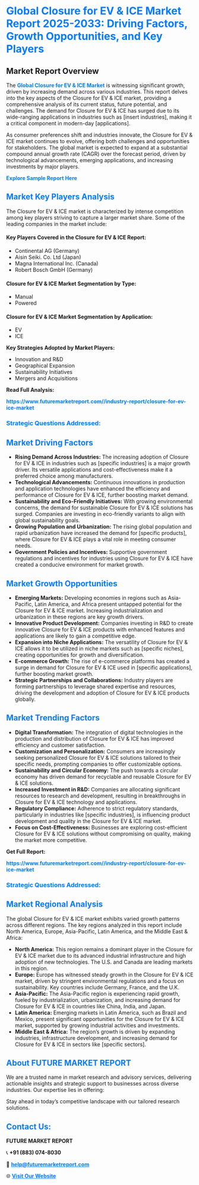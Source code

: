 <h1 style="color: #007BFF;">Global Closure for EV & ICE Market Report 2025-2033: Driving Factors, Growth Opportunities, and Key Players</h1>

<section id="overview">
<h2>Market Report Overview</h2>
<p>The <a href="https://www.futuremarketreport.com//industry-report/closure-for-ev-ice-market" style="color: #007BFF; text-decoration: none;"><strong>Global Closure for EV & ICE Market</strong></a> is witnessing significant growth, driven by increasing demand across various industries. This report delves into the key aspects of the Closure for EV & ICE market, providing a comprehensive analysis of its current status, future potential, and challenges. The demand for Closure for EV & ICE has surged due to its wide-ranging applications in industries such as [insert industries], making it a critical component in modern-day [applications].</p>
<p>As consumer preferences shift and industries innovate, the Closure for EV & ICE market continues to evolve, offering both challenges and opportunities for stakeholders. The global market is expected to expand at a substantial compound annual growth rate (CAGR) over the forecast period, driven by technological advancements, emerging applications, and increasing investments by major players.</p>
</section>

<section id="overview">
<p><a href="https://www.futuremarketreport.com//request-sample/reportId=76397" style="color: #007BFF; text-decoration: none;"><strong>Explore Sample Report Here</strong></a></p>
</section>

<section id="key-players">
<h2 style="color: #007BFF;">Market Key Players Analysis</h2>
<p>The Closure for EV & ICE market is characterized by intense competition among key players striving to capture a larger market share. Some of the leading companies in the market include:</p>
<h4>Key Players Covered in the Closure for EV & ICE Report:</h4>
<ul><li>Continental AG (Germany)</li><li>Aisin Seiki. Co. Ltd (Japan)</li><li>Magna International Inc. (Canada)</li><li>Robert Bosch GmbH (Germany)</li></ul>
<h4>Closure for EV & ICE Market Segmentation by Type:</h4>
<ul><li>Manual</li><li>Powered</li></ul>

<h4>Closure for EV & ICE Market Segmentation by Application:</h4>
<ul><li>EV</li><li>ICE</li></ul>
<p><strong>Key Strategies Adopted by Market Players:</strong></p>
<ul>
<li>Innovation and R&D</li>
<li>Geographical Expansion</li>
<li>Sustainability Initiatives</li>
<li>Mergers and Acquisitions</li>
</ul>
</section>

<section>
<p><strong>Read Full Analysis: </strong></p><a href="https://www.futuremarketreport.com//industry-report/closure-for-ev-ice-market" style="color: #007BFF; text-decoration: none;"><strong>https://www.futuremarketreport.com//industry-report/closure-for-ev-ice-market</strong></a>
<h3 style="color: #007BFF;">Strategic Questions Addressed:</h3>
</section>

<section id="driving-factors">
<h2 style="color: #007BFF;">Market Driving Factors</h2>
<ul>
<li><strong>Rising Demand Across Industries:</strong> The increasing adoption of Closure for EV & ICE in industries such as [specific industries] is a major growth driver. Its versatile applications and cost-effectiveness make it a preferred choice among manufacturers.</li>
<li><strong>Technological Advancements:</strong> Continuous innovations in production and application technologies have enhanced the efficiency and performance of Closure for EV & ICE, further boosting market demand.</li>
<li><strong>Sustainability and Eco-Friendly Initiatives:</strong> With growing environmental concerns, the demand for sustainable Closure for EV & ICE solutions has surged. Companies are investing in eco-friendly variants to align with global sustainability goals.</li>
<li><strong>Growing Population and Urbanization:</strong> The rising global population and rapid urbanization have increased the demand for [specific products], where Closure for EV & ICE plays a vital role in meeting consumer needs.</li>
<li><strong>Government Policies and Incentives:</strong> Supportive government regulations and incentives for industries using Closure for EV & ICE have created a conducive environment for market growth.</li>
</ul>
</section>

<section id="growth-opportunities">
<h2 style="color: #007BFF;">Market Growth Opportunities</h2>
<ul>
<li><strong>Emerging Markets:</strong> Developing economies in regions such as Asia-Pacific, Latin America, and Africa present untapped potential for the Closure for EV & ICE market. Increasing industrialization and urbanization in these regions are key growth drivers.</li>
<li><strong>Innovative Product Development:</strong> Companies investing in R&D to create innovative Closure for EV & ICE products with enhanced features and applications are likely to gain a competitive edge.</li>
<li><strong>Expansion into Niche Applications:</strong> The versatility of Closure for EV & ICE allows it to be utilized in niche markets such as [specific niches], creating opportunities for growth and diversification.</li>
<li><strong>E-commerce Growth:</strong> The rise of e-commerce platforms has created a surge in demand for Closure for EV & ICE used in [specific applications], further boosting market growth.</li>
<li><strong>Strategic Partnerships and Collaborations:</strong> Industry players are forming partnerships to leverage shared expertise and resources, driving the development and adoption of Closure for EV & ICE products globally.</li>
</ul>
</section>

<section id="trending-factors">
<h2 style="color: #007BFF;">Market Trending Factors</h2>
<ul>
<li><strong>Digital Transformation:</strong> The integration of digital technologies in the production and distribution of Closure for EV & ICE has improved efficiency and customer satisfaction.</li>
<li><strong>Customization and Personalization:</strong> Consumers are increasingly seeking personalized Closure for EV & ICE solutions tailored to their specific needs, prompting companies to offer customizable options.</li>
<li><strong>Sustainability and Circular Economy:</strong> The push towards a circular economy has driven demand for recyclable and reusable Closure for EV & ICE solutions.</li>
<li><strong>Increased Investment in R&D:</strong> Companies are allocating significant resources to research and development, resulting in breakthroughs in Closure for EV & ICE technology and applications.</li>
<li><strong>Regulatory Compliance:</strong> Adherence to strict regulatory standards, particularly in industries like [specific industries], is influencing product development and quality in the Closure for EV & ICE market.</li>
<li><strong>Focus on Cost-Effectiveness:</strong> Businesses are exploring cost-efficient Closure for EV & ICE solutions without compromising on quality, making the market more competitive.</li>
</ul>
</section>

<section>
<p><strong>Get Full Report: </strong></p><a href="https://www.futuremarketreport.com//industry-report/closure-for-ev-ice-market" style="color: #007BFF; text-decoration: none;"><strong>https://www.futuremarketreport.com//industry-report/closure-for-ev-ice-market</strong></a>
<h3 style="color: #007BFF;">Strategic Questions Addressed:</h3>
</section>


<section id="regional-analysis">
<h2 style="color: #007BFF;">Market Regional Analysis</h2>
<p>The global Closure for EV & ICE market exhibits varied growth patterns across different regions. The key regions analyzed in this report include North America, Europe, Asia-Pacific, Latin America, and the Middle East & Africa:</p>
<ul>
<li><strong>North America:</strong> This region remains a dominant player in the Closure for EV & ICE market due to its advanced industrial infrastructure and high adoption of new technologies. The U.S. and Canada are leading markets in this region.</li>
<li><strong>Europe:</strong> Europe has witnessed steady growth in the Closure for EV & ICE market, driven by stringent environmental regulations and a focus on sustainability. Key countries include Germany, France, and the U.K.</li>
<li><strong>Asia-Pacific:</strong> The Asia-Pacific region is experiencing rapid growth, fueled by industrialization, urbanization, and increasing demand for Closure for EV & ICE in countries like China, India, and Japan.</li>
<li><strong>Latin America:</strong> Emerging markets in Latin America, such as Brazil and Mexico, present significant opportunities for the Closure for EV & ICE market, supported by growing industrial activities and investments.</li>
<li><strong>Middle East & Africa:</strong> The region’s growth is driven by expanding industries, infrastructure development, and increasing demand for Closure for EV & ICE in sectors like [specific sectors].</li>
</ul>
</section>

<footer>
<h2 style="color: #007BFF;">About FUTURE MARKET REPORT</h2>
<p>We are a trusted name in market research and advisory services, delivering actionable insights and strategic support to businesses across diverse industries. Our expertise lies in offering:</p>

<p>Stay ahead in today’s competitive landscape with our tailored research solutions.</p>

<h2 style="color: #007BFF;">Contact Us:</h2>
<p><strong>FUTURE MARKET REPORT</strong></p>
<p>📞 <strong>+91 (883) 074-8030</strong></p>
<p>📧 <strong><a href="mailto:help@futuremarketreport.com" style="color: #007BFF;">help@futuremarketreport.com</a></strong></p>
<p>🌐 <strong><a href="https://www.futuremarketreport.com/" style="color: #007BFF;">Visit Our Website</a></strong></p>
</footer>